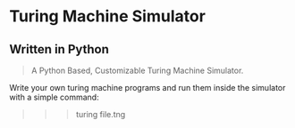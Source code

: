 # Turing Machine Simulator
## Written in Python
> A Python Based, Customizable Turing Machine Simulator.

Write your own turing machine programs and run them inside the simulator with a simple command:
>>> turing file.tng

 
